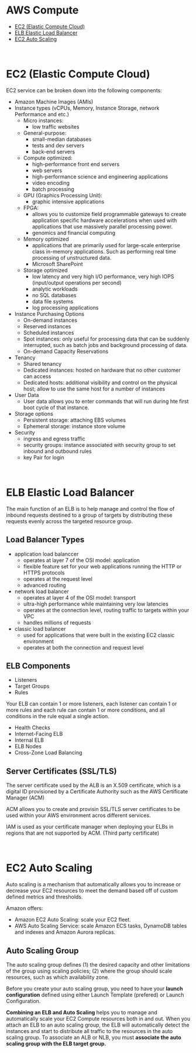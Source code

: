 # AWS Compute

- [EC2 (Elastic Compute Cloud)](#ec2-elastic-compute-cloud)
- [ELB Elastic Load Balancer](#elb-elastic-load-balancer)
- [EC2 Auto Scaling](#ec2-auto-scaling)

<br />

# EC2 (Elastic Compute Cloud)

EC2 service can be broken down into the following components:

- Amazon Machine Images (AMIs)
- Instance types (vCPUs, Memory, Instance Storage, network Performance and etc.)
  - Micro instances: 
    - low traffic websites
  - General-purpose: 
    - small-median databases
    - tests and dev servers
    - back-end servers
  - Compute optimized: 
    - high-performance front end servers
    - web servers
    - high-performance science and engineering applications
    - video encoding
    - batch processing
  - GPU (Graphics Processing Unit):
    - graphic intensive applications
  - FPGA:
    - allows you to customize field programmable gateways to create application specific hardware accelerations
    when used with applications that use massively parallel processing power.
    - genomics and financial computing
  - Memory optimized
    - applications that are primarily used for large-scale enterprise class in-memory applications. Such as
    performing real time processing of unstructured data.
    - Microsoft SharePoint
  - Storage optimized
    - low latency and very high I/O performance, very high IOPS (input/output operations per second)
    - analytic workloads
    - no SQL databases
    - data file systems
    - log processing applications
- Instance Purchasing Options
  - On-demand instances
  - Reserved instances
  - Scheduled instances
  - Spot instances: only useful for processing data that can be suddenly interrupted, such as batch jobs and 
  background processing of data.
  - On-demand Capacity Reservations
- Tenancy
  - Shared tenancy
  - Dedicated instances: hosted on hardware that no other customer can access
  - Dedicated hosts: additional visibility and control on the physical host; allow to 
  use the same host for a number of instances
- User Data
  - User data allows you to enter commands that will run during hte first boot cycle of that instance.
- Storage options
  - Persistent storage: attaching EBS volumes
  - Ephemeral storage: instance store volume
- Security
  - ingress and egress traffic
  - security groups: instance associated with security group to set inbound and outbound rules
  - key Pair for login

<br />

# ELB Elastic Load Balancer

The main function of an ELB is to help manage and control the flow of inbound requests destined to a group of targets
by distributing these requests evenly across the targeted resource group. 

## Load Balancer Types

- application load balanccer
  - operates at layer 7 of the OSI model: application
  - flexible feature set for your web applications running the HTTP or HTTPS protocols
  - operates at the request level
  - advanced routing
- network load balancer
  - operates at layer 4 of the OSI model: transport
  - ultra-high performance while maintaining very low latencies
  - operates at the connection level, routing traffic to targets within your VPC
  - handles millions of requests
- classic load balancer
  - used for applications that were built in the existing EC2 classic environment
  - operates at both the connection and request level

## ELB Components

- Listeners
- Target Groups
- Rules

Your ELB can contain 1 or more listeners, each listener can contain 1 or more rules and each rule can contain 1 or 
more conditions, and all conditions in the rule equal a single action.

- Health Checks
- Internet-Facing ELB
- Internal ELB
- ELB Nodes
- Cross-Zone Load Balancing

## Server Certificates (SSL/TLS)

The server certificate used by the ALB is an X.509 certificate, which is a digital ID provisioned 
by a Certificate Authority such as the AWS Certificate Manager (ACM)

ACM allows you to create and provisin SSL/TLS server certificates to be used within your AWS environment
acros different services.

IAM is used as your certificate manager when deploying your ELBs in regions that are not supported by ACM. (Third
party certificate)

<br />

# EC2 Auto Scaling

Auto scaling is a mechanism that automatically allows you to increase or decrease your EC2 resources to meet
the demand based off of custom defined metrics and thresholds.

Amazon offers:
- Amazon EC2 Auto Scaling: scale your EC2 fleet.
- AWS Auto Scaling Service: scale Amazon ECS tasks, DynamoDB tables and indexes and Amazon Aurora replicas.

## Auto Scaling Group

The auto scaling group defines (1) the desired capacity and other limitations of the group using scaling policies;
(2) where the group should scale resources, such as which availability zone.

Before you create your auto scaling group, you need to have your **launch configuration** defined using either
Launch Template (prefered) or Launch Configuration.

**Combining an ELB and Auto Scaling** helps you to manage and automatically scale your EC2 Compute resources both
in and out. When you attach an ELB to an auto scaling group, the ELB will automatically detect the instances 
and start to distribute all traffic to the resources in the auto scaling group. To associate an ALB or NLB, you
must **associate the auto scaling group with the ELB target group.**